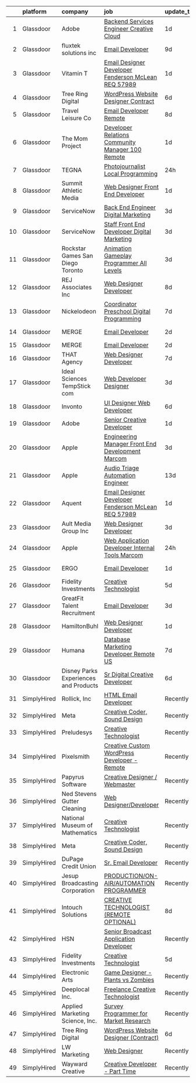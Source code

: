 

|    | platform    | company                                | job                                                                                                                                                                                                                                                                                                                                                                                                                                                                                                                                                                                                                                                                                                                                                                                                                                                                                                                                                                   | update_time   | location             |
|---:|:------------|:---------------------------------------|:----------------------------------------------------------------------------------------------------------------------------------------------------------------------------------------------------------------------------------------------------------------------------------------------------------------------------------------------------------------------------------------------------------------------------------------------------------------------------------------------------------------------------------------------------------------------------------------------------------------------------------------------------------------------------------------------------------------------------------------------------------------------------------------------------------------------------------------------------------------------------------------------------------------------------------------------------------------------|:--------------|:---------------------|
|  1 | Glassdoor   | Adobe                                  | [Backend Services Engineer   Creative Cloud](https://www.glassdoor.com/partner/jobListing.htm?pos=122&ao=1136043&s=58&guid=0000018200a745e5a0cb40ac60e62bad&src=GD_JOB_AD&t=SR&vt=w&cs=1_42ac289c&cb=1657868339049&jobListingId=1008002533244&jrtk=3-0-1g80aehhd2f38001-1g80aehhtgsrn800-19ed94257211ce62-)                                                                                                                                                                                                                                                                                                                                                                                                                                                                                                                                                                                                                                                           | 1d            | San Jose, CA         |
|  2 | Glassdoor   | fluxtek solutions inc                  | [Email Developer](https://www.glassdoor.com/partner/jobListing.htm?pos=130&ao=1136043&s=58&guid=0000018200a745e5a0cb40ac60e62bad&src=GD_JOB_AD&t=SR&vt=w&ea=1&cs=1_030c026e&cb=1657868339049&jobListingId=1007984862555&jrtk=3-0-1g80aehhd2f38001-1g80aehhtgsrn800-1c6e3ef8f3a17f53-)                                                                                                                                                                                                                                                                                                                                                                                                                                                                                                                                                                                                                                                                                 | 9d            | Remote               |
|  3 | Glassdoor   | Vitamin T                              | [Email Designer   Developer  Fenderson   McLean  REQ 57989](https://www.glassdoor.com/partner/jobListing.htm?pos=109&ao=1110586&s=58&guid=0000018200a745e5a0cb40ac60e62bad&src=GD_JOB_AD&t=SR&vt=w&cs=1_128a618d&cb=1657868339047&jobListingId=1008003371833&cpc=8795CF9063CD573D&jrtk=3-0-1g80aehhd2f38001-1g80aehhtgsrn800-8ec67f61a09a7f6d--6NYlbfkN0DMrcEu7yrtATojKJA7cEzGQ3FdRGWLh0CZQInL4ECGI6k5tN82kdM0cJmh4vC7GgjKNvTzYday879lm-Oyl8NdYpR_kx7-oVK5Vk5Dbrca94yBlN_GtqRf9WCUMBUDi0oZkgineka5Td9rQEGOqKmiLVBeodRtg61L5wvL8LRp95ynBBZHJSaWMG4st6Th839D3tAqmT_oQx58sxjdmhm2Y5HcXRcqF5BK7DRrtvlgLMYBHLATWxGaCWKemMcS_3DTEsrb3Fd4Mu29IGpcCfmVbQW8TnlcWTvWpbFrdHtLjbcaW6OKrbaYciw740iwBPYVNJLM5D1_K6og9G2XgGpzAvwD5Ir-dtH4mADwkABrHw8PJ3EDE2GCdFL8PRRZP_URipxqgW-wAjl3mFbpqpRLhNI9Ffm3CxU86Y8JxHxW2kk-_mOskSXqqPB9BuVGLbbrcY3O3hf2ILjDyPSmVrmD)                                                                                                                       | 1d            | McLean, VA           |
|  4 | Glassdoor   | Tree Ring Digital                      | [WordPress Website Designer  Contract ](https://www.glassdoor.com/partner/jobListing.htm?pos=125&ao=1136043&s=58&guid=0000018200a745e5a0cb40ac60e62bad&src=GD_JOB_AD&t=SR&vt=w&ea=1&cs=1_8e089a74&cb=1657868339049&jobListingId=1007993303108&jrtk=3-0-1g80aehhd2f38001-1g80aehhtgsrn800-ee5a9c7628462801-)                                                                                                                                                                                                                                                                                                                                                                                                                                                                                                                                                                                                                                                           | 6d            | Remote               |
|  5 | Glassdoor   | Travel   Leisure Co                    | [Email Developer   Remote  ](https://www.glassdoor.com/partner/jobListing.htm?pos=110&ao=1136043&s=58&guid=0000018200a745e5a0cb40ac60e62bad&src=GD_JOB_AD&t=SR&vt=w&cs=1_72cd85f0&cb=1657868339047&jobListingId=1007987719084&jrtk=3-0-1g80aehhd2f38001-1g80aehhtgsrn800-df45235fbaa2db25-)                                                                                                                                                                                                                                                                                                                                                                                                                                                                                                                                                                                                                                                                           | 8d            | Orlando, FL          |
|  6 | Glassdoor   | The Mom Project                        | [Developer Relations Community Manager  100  Remote ](https://www.glassdoor.com/partner/jobListing.htm?pos=105&ao=1110586&s=58&guid=0000018200a745e5a0cb40ac60e62bad&src=GD_JOB_AD&t=SR&vt=w&cs=1_48cac947&cb=1657868339046&jobListingId=1008003187151&cpc=C891152315FA1AD8&jrtk=3-0-1g80aehhd2f38001-1g80aehhtgsrn800-392c25e821fccce9--6NYlbfkN0BDp_epf89aHDQhKpPegNJQ_ldQpEFZQsM9OcONMGxWx6pU56EKHF58QjVdAUvn2gXX1fuekItIkMkXnMz1gcejaib9i19xx1McofUHOkKh72Uw2oJVW_Zxa9w8ZjmKL2TshmN_U_Ynvoj5vXQEynnyXQQbIO1u60nPrGKDdsMfWL0ceuh0KhWvVldmdU18HrnNwGfWW0pEGskkBAAUV0GSUwMtUtoKZipbcG9NbQLlT6_vHXbafGmAQe8gqySriSZbcka1fHe5j0Bax2k-mFADcCSWmt1LAkErjhm7R8EWCSKp8c3-IEPuM3tixtHiM-K1Cb_Q93CO-OrQczZO5G8SdZNVfRcSP6ivT5q7lXiAS96wcB6KI8XqV8jp2oTX0lhAP1SMJj8dy61IRJxTcCkAK_lyTtlPxet12te8Nv162pPStj0F1f23EXUbcM2qzT2IccJj09cInrjkf4sWYQyfOOaUoti_NyDj089lrG1YZngXZmc7ibIUw2KRSg3sAWVis4c9chJ--cl6xklqtCOZKUlOEeL0SEU0XmuchpP7UYyzhHhuwenQTzg0h6Yv-fs3H9WNqF90-Q%3D%3D) | 1d            | Remote               |
|  7 | Glassdoor   | TEGNA                                  | [Photojournalist  Local Programming](https://www.glassdoor.com/partner/jobListing.htm?pos=129&ao=1136043&s=58&guid=0000018200a745e5a0cb40ac60e62bad&src=GD_JOB_AD&t=SR&vt=w&cs=1_9f2dd568&cb=1657868339049&jobListingId=1008006783336&jrtk=3-0-1g80aehhd2f38001-1g80aehhtgsrn800-00ba89a303785087-)                                                                                                                                                                                                                                                                                                                                                                                                                                                                                                                                                                                                                                                                   | 24h           | Seattle, WA          |
|  8 | Glassdoor   | Summit Athletic Media                  | [Web Designer Front End Developer](https://www.glassdoor.com/partner/jobListing.htm?pos=127&ao=1136043&s=58&guid=0000018200a745e5a0cb40ac60e62bad&src=GD_JOB_AD&t=SR&vt=w&cs=1_ae67c5ab&cb=1657868339049&jobListingId=1008003241616&jrtk=3-0-1g80aehhd2f38001-1g80aehhtgsrn800-6bd556de7b95c7ca-)                                                                                                                                                                                                                                                                                                                                                                                                                                                                                                                                                                                                                                                                     | 1d            | Charlotte, NC        |
|  9 | Glassdoor   | ServiceNow                             | [Back End Engineer  Digital Marketing](https://www.glassdoor.com/partner/jobListing.htm?pos=128&ao=1136043&s=58&guid=0000018200a745e5a0cb40ac60e62bad&src=GD_JOB_AD&t=SR&vt=w&cs=1_d7c06aa4&cb=1657868339049&jobListingId=1007998745761&jrtk=3-0-1g80aehhd2f38001-1g80aehhtgsrn800-ae8670f78e60b8e6-)                                                                                                                                                                                                                                                                                                                                                                                                                                                                                                                                                                                                                                                                 | 3d            | Santa Clara, CA      |
| 10 | Glassdoor   | ServiceNow                             | [Staff Front End Developer  Digital Marketing](https://www.glassdoor.com/partner/jobListing.htm?pos=121&ao=1136043&s=58&guid=0000018200a745e5a0cb40ac60e62bad&src=GD_JOB_AD&t=SR&vt=w&cs=1_f343fe6e&cb=1657868339048&jobListingId=1007998745708&jrtk=3-0-1g80aehhd2f38001-1g80aehhtgsrn800-57ff975c92f37266-)                                                                                                                                                                                                                                                                                                                                                                                                                                                                                                                                                                                                                                                         | 3d            | Santa Clara, CA      |
| 11 | Glassdoor   | Rockstar Games San Diego   Toronto     | [Animation Gameplay Programmer  All Levels ](https://www.glassdoor.com/partner/jobListing.htm?pos=123&ao=1136043&s=58&guid=0000018200a745e5a0cb40ac60e62bad&src=GD_JOB_AD&t=SR&vt=w&cs=1_ec186ee5&cb=1657868339049&jobListingId=1007999078451&jrtk=3-0-1g80aehhd2f38001-1g80aehhtgsrn800-a340a17d7da06a63-)                                                                                                                                                                                                                                                                                                                                                                                                                                                                                                                                                                                                                                                           | 3d            | Carlsbad, CA         |
| 12 | Glassdoor   | REJ   Associates  Inc                  | [Web Designer Developer](https://www.glassdoor.com/partner/jobListing.htm?pos=101&ao=1110586&s=58&guid=0000018200a745e5a0cb40ac60e62bad&src=GD_JOB_AD&t=SR&vt=w&ea=1&cs=1_0e56c925&cb=1657868339045&jobListingId=1007988000128&cpc=883DC43018083D9A&jrtk=3-0-1g80aehhd2f38001-1g80aehhtgsrn800-052e4508faa82851--6NYlbfkN0AF_bfm7gzr-f4HtFIOaurJ6VoJjpjfwwjpbPTStdJTja__rm5RFnvmIqP4IgP5Pe_UU-mMrW9psE_3WYuQ8Ej17TjZ_ZnA4Ef1kqQtaP5Yhw0aYQ7OXMBUsZ5R6ikwFO_ZxKqfT8jnjqHckvi7M8tWk6QVmuJpZbrDpHBnb4jmRTPIj_Jz4SB2p32BWjrn7IMvlRpF5igFYlUxQOAKVApFREysGFY66HcyTnhC3KRcYUHs6Ip8XFhS-aPZkFKrw26zC0jHV0lzQ5PRZTsYEaY216AIm25S1yOKyWvdjpsVmQo9QfxmcBMYVLlQmqZ4x8SU-W6GOMzuQkhooP2f3-0K76DVzBrt4jdm_xjtM7LlFoI25uvMyfMYf1_wqn8zQlYV4S0vxP_00hLICEeeo-hDYUZth2bM8Er3lif_Nba6OK-INR8dxsv-Oyw1juD7rjBn-tRHFnWZA4HB7It6Inj-6cI8bPSUZYchEkMQSa5kZs-7DdJOXfA8HpR2MwRIB7I%3D)                                                                                                       | 8d            | Fort Meade, MD       |
| 13 | Glassdoor   | Nickelodeon                            | [Coordinator  Preschool Digital Programming](https://www.glassdoor.com/partner/jobListing.htm?pos=116&ao=1136043&s=58&guid=0000018200a745e5a0cb40ac60e62bad&src=GD_JOB_AD&t=SR&vt=w&cs=1_01f8e2a5&cb=1657868339048&jobListingId=1007990986768&jrtk=3-0-1g80aehhd2f38001-1g80aehhtgsrn800-da969938fc3dc7f2-)                                                                                                                                                                                                                                                                                                                                                                                                                                                                                                                                                                                                                                                           | 7d            | New York, NY         |
| 14 | Glassdoor   | MERGE                                  | [Email Developer](https://www.glassdoor.com/partner/jobListing.htm?pos=113&ao=1136043&s=58&guid=0000018200a745e5a0cb40ac60e62bad&src=GD_JOB_AD&t=SR&vt=w&cs=1_ec74184d&cb=1657868339047&jobListingId=1008000055626&jrtk=3-0-1g80aehhd2f38001-1g80aehhtgsrn800-ab82edbd68842002-)                                                                                                                                                                                                                                                                                                                                                                                                                                                                                                                                                                                                                                                                                      | 2d            | Little Rock, AR      |
| 15 | Glassdoor   | MERGE                                  | [Email Developer](https://www.glassdoor.com/partner/jobListing.htm?pos=111&ao=1136043&s=58&guid=0000018200a745e5a0cb40ac60e62bad&src=GD_JOB_AD&t=SR&vt=w&cs=1_448aeb4d&cb=1657868339047&jobListingId=1008000055625&jrtk=3-0-1g80aehhd2f38001-1g80aehhtgsrn800-08f78359d1fa5818-)                                                                                                                                                                                                                                                                                                                                                                                                                                                                                                                                                                                                                                                                                      | 2d            | Denver, CO           |
| 16 | Glassdoor   | THAT Agency                            | [Web Designer Developer](https://www.glassdoor.com/partner/jobListing.htm?pos=103&ao=1110586&s=58&guid=0000018200a745e5a0cb40ac60e62bad&src=GD_JOB_AD&t=SR&vt=w&ea=1&cs=1_1d619762&cb=1657868339046&jobListingId=1007990020797&cpc=8CDBB1EC89CF7160&jrtk=3-0-1g80aehhd2f38001-1g80aehhtgsrn800-0c50c41ba30ab75e--6NYlbfkN0CNPXhQHeQmpFLG1zbnVry6FDwS6k36Zx3mOturxRE7VTwd-PHBCgegvK6MSUCpLPNO5VeDiSWy4Jg_X4vF36py9cvxKfHCa3YoYBIzWKw3WHI5I-J9NyizVTVDg5tcklXjn-A-4m5usbuY75GunOoLcnQEC6itfPuGb4uBUW9zcmWdS5i-3rDgLi_VQXhNEa9j0zXyhDYsSfeAuoK-BRNwT9bggIGZ7k_Y6AE7yO4L9-SsB2hVmiXKkoHKvHO0MbDohVxlHG1XJ-BDdMtoWFotNLNRdjiimNfsldXdGgNUp4m8ymLWVWNpl9RvzRqLFPI6djRfK_aA73OBtVLkbdxVuobiBBpYzsxdoj_mqX35pQO9khs_3gGZgEZ7tVfsp2W5icqizQ_H7EwyOvT9n656Hl2pJn8iGOXKq1MjF7vH5kE-OKVsvaU66B8NH2fSkzS1UpE1skwe-jXqt2gh_ku7UwVLg4Ruv50p0YhRtSJFlM9pNidr0kHHOUt1O497PuU%3D)                                                                                                       | 7d            | West Palm Beach, FL  |
| 17 | Glassdoor   | Ideal Sciences  TempStick com          | [Web Developer Designer](https://www.glassdoor.com/partner/jobListing.htm?pos=106&ao=1110586&s=58&guid=0000018200a745e5a0cb40ac60e62bad&src=GD_JOB_AD&t=SR&vt=w&ea=1&cs=1_d7e8a974&cb=1657868339046&jobListingId=1007998462749&cpc=82B3195DA92CAF92&jrtk=3-0-1g80aehhd2f38001-1g80aehhtgsrn800-0992c1ed5cbee973--6NYlbfkN0AuAjYKnBHsdkcMxrD7ZJITXxV72vImVt5xOyKRJQecNHkeJhImC_lTwGJmSscZnmw9FH-33Wks3hoJY4a0tLXXnXskKjt4Znh10WXPHm5B8cBcmAVOCPCeWKj7CiENazLOnDJalrgZJSgSgSk9LLTvCZrz3tNysIxyQGRkkerCVW71vvCFXqtldrTqHdhOUgF0T9I3ptGLHLQWO6KgGaFvLd0E_PAq9O2ixWNJDYbGLXdb3RkeM5W0eC9ZxGattE09L_MX00Tvje5Tdr_Vrxj_LA-TB-0hRXTX6-Xb-j-v1oHpQcJ43ge6O3HzL_aCQk38xikjr5bk8CePWSleo2MumAXVuVkQufq-rlOVU00caYe8WLFN_5CKga3iCZpBVMDoudGU2bgRYjtpIIw4oU9LzjVk8REaHXCqyatIaOmzxxXP_NC5BZ5l1qzxrF3hifqrSbxzlZjPaIHcVA5AgHw6-k7rKuFj9I0OYZzXQ9tdFYyNB94L0uuXs4IC8SU5BLQ%3D)                                                                                                       | 3d            | Bountiful, UT        |
| 18 | Glassdoor   | Invonto                                | [UI Designer   Web Developer](https://www.glassdoor.com/partner/jobListing.htm?pos=126&ao=1136043&s=58&guid=0000018200a745e5a0cb40ac60e62bad&src=GD_JOB_AD&t=SR&vt=w&cs=1_031b3461&cb=1657868339049&jobListingId=1007993949903&jrtk=3-0-1g80aehhd2f38001-1g80aehhtgsrn800-8a37152aaeb92afd-)                                                                                                                                                                                                                                                                                                                                                                                                                                                                                                                                                                                                                                                                          | 6d            | Bridgewater, NJ      |
| 19 | Glassdoor   | Adobe                                  | [Senior Creative Developer](https://www.glassdoor.com/partner/jobListing.htm?pos=112&ao=1136043&s=58&guid=0000018200a745e5a0cb40ac60e62bad&src=GD_JOB_AD&t=SR&vt=w&cs=1_c6180e97&cb=1657868339047&jobListingId=1008002527802&jrtk=3-0-1g80aehhd2f38001-1g80aehhtgsrn800-4f8cd1bf38d973ef-)                                                                                                                                                                                                                                                                                                                                                                                                                                                                                                                                                                                                                                                                            | 1d            | New York, NY         |
| 20 | Glassdoor   | Apple                                  | [Engineering Manager  Front End Development  Marcom](https://www.glassdoor.com/partner/jobListing.htm?pos=117&ao=1136043&s=58&guid=0000018200a745e5a0cb40ac60e62bad&src=GD_JOB_AD&t=SR&vt=w&cs=1_a64cfff7&cb=1657868339048&jobListingId=1007999034567&jrtk=3-0-1g80aehhd2f38001-1g80aehhtgsrn800-04ff5ab0191cda53-)                                                                                                                                                                                                                                                                                                                                                                                                                                                                                                                                                                                                                                                   | 3d            | Cupertino, CA        |
| 21 | Glassdoor   | Apple                                  | [Audio Triage Automation Engineer](https://www.glassdoor.com/partner/jobListing.htm?pos=124&ao=1136043&s=58&guid=0000018200a745e5a0cb40ac60e62bad&src=GD_JOB_AD&t=SR&vt=w&cs=1_ef9f245b&cb=1657868339049&jobListingId=1007978338452&jrtk=3-0-1g80aehhd2f38001-1g80aehhtgsrn800-873559d58a0827f5-)                                                                                                                                                                                                                                                                                                                                                                                                                                                                                                                                                                                                                                                                     | 13d           | Cupertino, CA        |
| 22 | Glassdoor   | Aquent                                 | [Email Designer   Developer  Fenderson   McLean  REQ 57989](https://www.glassdoor.com/partner/jobListing.htm?pos=108&ao=1110586&s=58&guid=0000018200a745e5a0cb40ac60e62bad&src=GD_JOB_AD&t=SR&vt=w&cs=1_65a38e6f&cb=1657868339047&jobListingId=1008003545839&cpc=56C4EA4A1A191A49&jrtk=3-0-1g80aehhd2f38001-1g80aehhtgsrn800-6211f24d084dfd73--6NYlbfkN0DMrcEu7yrtATojKJA7cEzGQ3FdRGWLh0CZQInL4ECGI9gD0Wolx9R2v-Aex0-GK04yPt-upQdo0eOHwB0i2HAvbRI_DmktR0mPE1sxM4q_EBZB8xjw24FzUIHUSqPzyvbhdXh4cPt9wlC9C-ekbxNcx15-afEsXKuXYogLZKkxCqK-H2suRfc77lmWjFLjIhdyd2yfyF5nPKcePk1SRaF5KwynKaYvTJ1q_uiH-znn7oGWP_Bp3OAQ2RZUoaVmQ2cGuP0OegarNebtZPfJVTdQ6GIIg9i7INRet8JlAU3rLUpe3k9mxVXVJ3himKWkXSxnfnjPq6GMlFmXOh381iXXfEPy2clW5YHIelnqIT7V-kzRwGonnP5HagIJV3lWyIcqVuT1P6DXe1jhrAmVvPdBxVSrYQtcK4xp1vSnb0DadKXVMUgtuwE_T4QC8OGutOVw1R7PaW5XMw%3D%3D)                                                                                                                           | 1d            | McLean, VA           |
| 23 | Glassdoor   | Ault Media Group  Inc                  | [Web Designer Developer](https://www.glassdoor.com/partner/jobListing.htm?pos=107&ao=1110586&s=58&guid=0000018200a745e5a0cb40ac60e62bad&src=GD_JOB_AD&t=SR&vt=w&ea=1&cs=1_2434194d&cb=1657868339047&jobListingId=1007997941053&cpc=48B9F4758953335C&jrtk=3-0-1g80aehhd2f38001-1g80aehhtgsrn800-577259ddd1dad385--6NYlbfkN0DWtRa9NJfjQIs4MWRRqD4F41esfMsK79cV24t80VXfzUKS46AXk09jQOiBJrg8ArEq4InMTyQSQEyDpHxuoE0-f8I-JPxV1STs2eZl-esMO16atqs7DhwNLvWvDCCSrEzkStaCOuNrV1vJblcA2pSFwSMFVkt2SmvAltjpDk7px7JFm38wdu58EXRDTvg_EHDDCMMRp1yM_dHNt_5ODU_c1gRRZZu-oSJdN3o32xw8Y6c7Hs2gwtqLbBpnRJxIeYtPCdgQlRKGBUgtZB1noYawyeiIoy4ujdCab5ZiLqLOnT_8fDLDvnnmFy2EaBp-4Ovp8GgI5qG1nPCeXoxzGe8lujAaBksw8vFaPqZ78DESdZfiTrvjKEPUB2-3SHOngI4wd-SO8ocuX_1z5ItLYYSNO-RlFCISK6QSZudzBqenRJiS4UrSdk0CbNlLYNjJjpXj4yS-mw67ROP5MOiZPObJqxX_gEqH2qb3z0nrdMeMRJVX2D0cyrCkVzQqtebNQm8%3D)                                                                                                       | 3d            | Los Angeles, CA      |
| 24 | Glassdoor   | Apple                                  | [Web Application Developer   Internal Tools  Marcom](https://www.glassdoor.com/partner/jobListing.htm?pos=118&ao=1136043&s=58&guid=0000018200a745e5a0cb40ac60e62bad&src=GD_JOB_AD&t=SR&vt=w&cs=1_453d539a&cb=1657868339048&jobListingId=1008007080798&jrtk=3-0-1g80aehhd2f38001-1g80aehhtgsrn800-1d066352c04668c0-)                                                                                                                                                                                                                                                                                                                                                                                                                                                                                                                                                                                                                                                   | 24h           | Cupertino, CA        |
| 25 | Glassdoor   | ERGO                                   | [Email Developer](https://www.glassdoor.com/partner/jobListing.htm?pos=114&ao=1136043&s=58&guid=0000018200a745e5a0cb40ac60e62bad&src=GD_JOB_AD&t=SR&vt=w&ea=1&cs=1_1ef3369d&cb=1657868339048&jobListingId=1008003120925&jrtk=3-0-1g80aehhd2f38001-1g80aehhtgsrn800-ae12ef8fdcfcdc87-)                                                                                                                                                                                                                                                                                                                                                                                                                                                                                                                                                                                                                                                                                 | 1d            | New York, NY         |
| 26 | Glassdoor   | Fidelity Investments                   | [Creative Technologist](https://www.glassdoor.com/partner/jobListing.htm?pos=119&ao=1136043&s=58&guid=0000018200a745e5a0cb40ac60e62bad&src=GD_JOB_AD&t=SR&vt=w&cs=1_ac370f4a&cb=1657868339048&jobListingId=1007994185960&jrtk=3-0-1g80aehhd2f38001-1g80aehhtgsrn800-6fb7f121fb734c78-)                                                                                                                                                                                                                                                                                                                                                                                                                                                                                                                                                                                                                                                                                | 5d            | Boston, MA           |
| 27 | Glassdoor   | GreatFit Talent Recruitment            | [Email Developer](https://www.glassdoor.com/partner/jobListing.htm?pos=104&ao=1110586&s=58&guid=0000018200a745e5a0cb40ac60e62bad&src=GD_JOB_AD&t=SR&vt=w&ea=1&cs=1_1625b84c&cb=1657868339046&jobListingId=1007997872812&cpc=C3517E2410EFB392&jrtk=3-0-1g80aehhd2f38001-1g80aehhtgsrn800-845575c1b3c29525--6NYlbfkN0DJWqqm2hrBU3XjDdG3C1Q8in-D3XVnB4gjQejlnViqOmUV0DO1tLRB3B6hdJVZ27eWEfG8LFhj8nkg1FHLOCM3mRsxnm8duvBl3g6F-f8JNnmVAbA4xxQsrYyFbSSbMXLSJEdtDZ1AFx4YAeVyg_-6sz1B-PrUEsLxbnIjkQABJVUZFxv_Buv_J4abNizFvrrYyy6cbq3uergH8RoPMOU8dsLqrsek4H3IdC85O2NnymxbYnzB0oeQGEvJqIa5hUGBgL5VlrT3k02GXpg8uf8o5XhPX2XVsGFFpkVKxByi8MAxTVA5bMN5NOM7iYVvsfz8g_GmrQ_hMXNP8ltoIpZXOkH3eVsVIRGxOXAaLoHGsHSxOApubApgpENZiQeLTNlkma65mGKOmDrEvNCv0QjuAEuZ1Bep2pGBqNJKBzjpIt0yoOR7QmOd0u51ewXn9R7HLfmOt8HBQFKsgsUR8oGWgW0iGQSYj4giEE10Y84J0G5bY_3yDJNV)                                                                                                                            | 3d            | San Diego, CA        |
| 28 | Glassdoor   | HamiltonBuhl                           | [Web Designer Developer](https://www.glassdoor.com/partner/jobListing.htm?pos=102&ao=1110586&s=58&guid=0000018200a745e5a0cb40ac60e62bad&src=GD_JOB_AD&t=SR&vt=w&ea=1&cs=1_2e7b2762&cb=1657868339046&jobListingId=1008003003384&cpc=6EF74AC2F94C1840&jrtk=3-0-1g80aehhd2f38001-1g80aehhtgsrn800-5563826540536a65--6NYlbfkN0CsvGRZbeWXy7T_FdI8kH1f0ZYakdqkbhVCS9dk-U2LcSg9gEvnffR-pa1m4cQ-wxhGF4F_Ofbtd20eqzG3tdwg5_gZKVpk4xu9qpRzsLmyeHJFQaiXF4iby0tYjByf2cIrO99uh2L1yVlaJiZUuRV01HbJh9PbEL_9Hwu1lcuA5HFRu_tfZ1mSGAjEHGME9LC1ZOXT5eHZsBxN-JjSNacUxhX5cnevDgjHl7DGdiefe6erT5NkBqvhkzzmyLV6KZ9BfX1fy9_-aLOZBS4N8RDxYy-ni4Pe4KDPkQRg2XehTcFNsUk9vjTN2lV2EGIW85LuSUqD3vs58JVyOIhbVD4-M0_vfZk51ewLO4DQFkYRYWuuSBg-4QfwaaxnpQCioLQ203Bs3VSbACEz1O11FV4eMIDoCXfuEbVBCC86NkeTk3oGWL49l4iafM-IMhSewdkz5AEP0U3xtjSARt2NP0Kl54x0xt56tGtBp8IsPa_rCqKObLgluoJJWYUBjbJRWYE%3D)                                                                                                       | 1d            | Fairfield, NJ        |
| 29 | Glassdoor   | Humana                                 | [Database Marketing Developer  Remote US ](https://www.glassdoor.com/partner/jobListing.htm?pos=115&ao=1136043&s=58&guid=0000018200a745e5a0cb40ac60e62bad&src=GD_JOB_AD&t=SR&vt=w&cs=1_24bab5f1&cb=1657868339048&jobListingId=1007990333309&jrtk=3-0-1g80aehhd2f38001-1g80aehhtgsrn800-99ae018c97b52c38-)                                                                                                                                                                                                                                                                                                                                                                                                                                                                                                                                                                                                                                                             | 7d            | Louisville, KY       |
| 30 | Glassdoor   | Disney Parks  Experiences and Products | [Sr Digital Creative Developer](https://www.glassdoor.com/partner/jobListing.htm?pos=120&ao=1136043&s=58&guid=0000018200a745e5a0cb40ac60e62bad&src=GD_JOB_AD&t=SR&vt=w&cs=1_f4d57f85&cb=1657868339048&jobListingId=1007992753408&jrtk=3-0-1g80aehhd2f38001-1g80aehhtgsrn800-f33f72b6fa5925bd-)                                                                                                                                                                                                                                                                                                                                                                                                                                                                                                                                                                                                                                                                        | 6d            | Celebration, FL      |
| 31 | SimplyHired | Rollick, Inc                           | [HTML Email Developer](https://www.simplyhired.com/job/XOBvr-FPlcbrKDU6fwn7cySQFiXUBT59WK26gB6UhBDl1ROl_YjQ4g?q=creative+programmer)                                                                                                                                                                                                                                                                                                                                                                                                                                                                                                                                                                                                                                                                                                                                                                                                                                  | Recently      | Remote               |
| 32 | SimplyHired | Meta                                   | [Creative Coder, Sound Design](https://www.simplyhired.com/job/n2_aAa79zz0NtsdWJigL3Knz716MJWRolWS8tBw6yovOF3e-t9vjmg?q=creative+programmer)                                                                                                                                                                                                                                                                                                                                                                                                                                                                                                                                                                                                                                                                                                                                                                                                                          | Recently      | Remote               |
| 33 | SimplyHired | Preludesys                             | [Creative Technologist](https://www.simplyhired.com/job/gWLS3W_yoYTnc63byjXSYCjdqN7zlievB5bt9eEa3_5M-KrgPNPSWQ?q=creative+programmer)                                                                                                                                                                                                                                                                                                                                                                                                                                                                                                                                                                                                                                                                                                                                                                                                                                 | Recently      | Remote               |
| 34 | SimplyHired | Pixelsmith                             | [Creative Custom WordPress Developer - Remote](https://www.simplyhired.com/job/CSMe5ZOiD_hcyiyf1R0d0crfmboeiyB266PClwOQXhmqnPgx6T0RvA?q=creative+programmer)                                                                                                                                                                                                                                                                                                                                                                                                                                                                                                                                                                                                                                                                                                                                                                                                          | Recently      | Remote               |
| 35 | SimplyHired | Papyrus Software                       | [Creative Designer / Webmaster](https://www.simplyhired.com/job/epn4EeMXxxXbEsItJoBsygWYpPUXjML_NGzAIezAShrcXbzU548hFA?q=creative+programmer)                                                                                                                                                                                                                                                                                                                                                                                                                                                                                                                                                                                                                                                                                                                                                                                                                         | Recently      | Southlake, TX        |
| 36 | SimplyHired | Ned Stevens Gutter Cleaning            | [Web Designer/Developer](https://www.simplyhired.com/job/w3Cmn1eiovekoU4wttMy58E66FoY4m71P6dm0koyqjYfQV3ae5XPtw?q=creative+programmer)                                                                                                                                                                                                                                                                                                                                                                                                                                                                                                                                                                                                                                                                                                                                                                                                                                | Recently      | Fairfield, NJ        |
| 37 | SimplyHired | National Museum of Mathematics         | [Creative Technologist](https://www.simplyhired.com/job/sE6-3zgA8VDVvW5GwhwkFx8RfrNKFrHPFlbOZU9CLlGmzR7Hc7maQg?q=creative+programmer)                                                                                                                                                                                                                                                                                                                                                                                                                                                                                                                                                                                                                                                                                                                                                                                                                                 | Recently      | New York, NY         |
| 38 | SimplyHired | Meta                                   | [Creative Coder, Sound Design](https://www.simplyhired.com/job/n2_aAa79zz0NtsdWJigL3Knz716MJWRolWS8tBw6yovOF3e-t9vjmg?q=creative+programmer)                                                                                                                                                                                                                                                                                                                                                                                                                                                                                                                                                                                                                                                                                                                                                                                                                          | Recently      | Remote               |
| 39 | SimplyHired | DuPage Credit Union                    | [Sr. Email Developer](https://www.simplyhired.com/job/VQB_-j2IM7V485_z4QnCFliDc7WIOXbSXNgq6VgDcobV_bst2WQT5g?q=creative+programmer)                                                                                                                                                                                                                                                                                                                                                                                                                                                                                                                                                                                                                                                                                                                                                                                                                                   | Recently      | Naperville, IL       |
| 40 | SimplyHired | Jesup Broadcasting Corporation         | [PRODUCTION/ON-AIR/AUTOMATION PROGRAMMER](https://www.simplyhired.com/job/VOY7fQb9exuvY3euWhmLwxluiif74HKrxhMyXoVVEs7guP7GiKEY3Q?q=creative+programmer)                                                                                                                                                                                                                                                                                                                                                                                                                                                                                                                                                                                                                                                                                                                                                                                                               | Recently      | Douglas, GA          |
| 41 | SimplyHired | Intouch Solutions                      | [CREATIVE TECHNOLOGIST (REMOTE OPTIONAL)](https://www.simplyhired.com/job/oEYPV5upJlttHXclHn1Nnq8vYYQqdTIIpiRDvwgjjqIAbsMTNUCSLQ?q=creative+programmer)                                                                                                                                                                                                                                                                                                                                                                                                                                                                                                                                                                                                                                                                                                                                                                                                               | 8d            | United States        |
| 42 | SimplyHired | HSN                                    | [Senior Broadcast Application Developer](https://www.simplyhired.com/job/l5Iont4S6BsiyCZ7wcL0mjV7SCryH52Fi524bwGJ3Wwd1j8D_8Om8Q?q=creative+programmer)                                                                                                                                                                                                                                                                                                                                                                                                                                                                                                                                                                                                                                                                                                                                                                                                                | Recently      | Saint Petersburg, FL |
| 43 | SimplyHired | Fidelity Investments                   | [Creative Technologist](https://www.simplyhired.com/job/V1-YAqeFOc7uJByI5TKXZQMsUREJYLl9x2tvp2SHxhILeK1ORyO_-A?q=creative+programmer)                                                                                                                                                                                                                                                                                                                                                                                                                                                                                                                                                                                                                                                                                                                                                                                                                                 | 5d            | Boston, MA           |
| 44 | SimplyHired | Electronic Arts                        | [Game Designer - Plants vs Zombies](https://www.simplyhired.com/job/RQuOtz_WcQfH-WD2_-JoNH4CFK6Awun3McyKEbtIJ5JB8yOTo3RSsA?q=creative+programmer)                                                                                                                                                                                                                                                                                                                                                                                                                                                                                                                                                                                                                                                                                                                                                                                                                     | Recently      | Washington State     |
| 45 | SimplyHired | Deeplocal Inc.                         | [Freelance Creative Technologist](https://www.simplyhired.com/job/aZdKdRMIUHN6-uuOdVyZ4lr1zktTyGrlVkrp4_f_MddnbqJNiu7HRQ?q=creative+programmer)                                                                                                                                                                                                                                                                                                                                                                                                                                                                                                                                                                                                                                                                                                                                                                                                                       | Recently      | Remote               |
| 46 | SimplyHired | Applied Marketing Science, Inc.        | [Survey Programmer for Market Research](https://www.simplyhired.com/job/A-Bxwez-c3OfhmtcPfwFC6Q5KsD0jWKy09UygvSoEK4mjMGB6MQ_nA?q=creative+programmer)                                                                                                                                                                                                                                                                                                                                                                                                                                                                                                                                                                                                                                                                                                                                                                                                                 | Recently      | Remote               |
| 47 | SimplyHired | Tree Ring Digital                      | [WordPress Website Designer (Contract)](https://www.simplyhired.com/job/U2PCgduEjL2Bo_S8TRlNo4KWBL7Fvfn0PlubJA1-5TtD8O4qePuwzA?q=creative+programmer)                                                                                                                                                                                                                                                                                                                                                                                                                                                                                                                                                                                                                                                                                                                                                                                                                 | 6d            | Remote               |
| 48 | SimplyHired | LW Marketing                           | [Web Designer](https://www.simplyhired.com/job/kDquTcIFVkACo17rxXyBH1euyHV334rjWisRNfirQp1-b1PKoPtaNw?q=creative+programmer)                                                                                                                                                                                                                                                                                                                                                                                                                                                                                                                                                                                                                                                                                                                                                                                                                                          | Recently      | Bonita Springs, FL   |
| 49 | SimplyHired | Wayward Creative                       | [Creative Developer - Part Time](https://www.simplyhired.com/job/q3vrO9Z4pUIh14VjHVVllHF_ysh9GzkcpvNoMHlALIW8clhPPytz-Q?q=creative+programmer)                                                                                                                                                                                                                                                                                                                                                                                                                                                                                                                                                                                                                                                                                                                                                                                                                        | Recently      | Remote               |